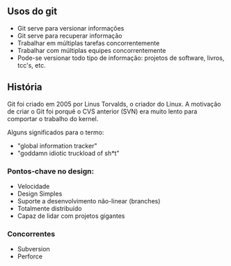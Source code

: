 Usos do git
-----------

- Git serve para versionar informações
- Git serve para recuperar informação
- Trabalhar em múltiplas tarefas concorrentemente
- Trabalhar com múltiplas equipes concorrentemente
- Pode-se versionar todo tipo de informação: projetos de software,
  livros, tcc's, etc.

História
--------

Git foi criado em 2005 por Linus Torvalds, o criador do Linux.
A motivação de criar o Git foi porquê o CVS anterior (SVN) era
muito lento para comportar o trabalho do kernel.

Alguns significados para o termo:
 - "global information tracker"
 - "goddamn idiotic truckload of sh*t"

### Pontos-chave no design:

 - Velocidade
 - Design Simples
 - Suporte a desenvolvimento não-linear (branches)
 - Totalmente distribuído
 - Capaz de lidar com projetos gigantes


### Concorrentes

 - Subversion
 - Perforce

